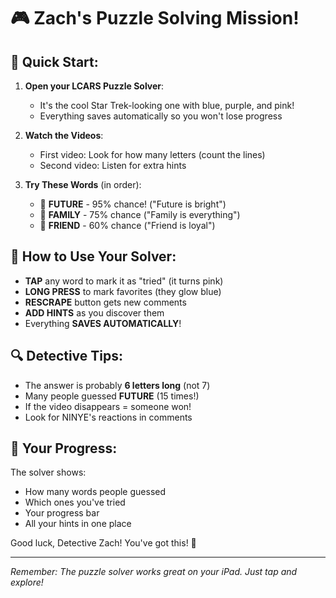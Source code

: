 # 🎮 Zach's Puzzle Solving Mission!

## 🚀 Quick Start:

1. **Open your LCARS Puzzle Solver**: 
   - It's the cool Star Trek-looking one with blue, purple, and pink!
   - Everything saves automatically so you won't lose progress

2. **Watch the Videos**:
   - First video: Look for how many letters (count the lines)
   - Second video: Listen for extra hints

3. **Try These Words** (in order):
   - 🥇 **FUTURE** - 95% chance! ("Future is bright")
   - 🥈 **FAMILY** - 75% chance ("Family is everything")
   - 🥉 **FRIEND** - 60% chance ("Friend is loyal")

## 🎯 How to Use Your Solver:

- **TAP** any word to mark it as "tried" (it turns pink)
- **LONG PRESS** to mark favorites (they glow blue)
- **RESCRAPE** button gets new comments
- **ADD HINTS** as you discover them
- Everything **SAVES AUTOMATICALLY**!

## 🔍 Detective Tips:

- The answer is probably **6 letters long** (not 7)
- Many people guessed **FUTURE** (15 times!)
- If the video disappears = someone won!
- Look for NINYE's reactions in comments

## 📱 Your Progress:

The solver shows:
- How many words people guessed
- Which ones you've tried
- Your progress bar
- All your hints in one place

Good luck, Detective Zach! You've got this! 🎉

---
*Remember: The puzzle solver works great on your iPad. Just tap and explore!*